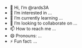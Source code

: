 - 👋 Hi, I’m @rards3A
- 👀 I’m interested in ...
- 🌱 I’m currently learning ...
- 💞️ I’m looking to collaborate on ...
- 📫 How to reach me ...
- 😄 Pronouns: ...
- ⚡ Fun fact: ...

<!---
rards3A/rards3A is a ✨ special ✨ repository because its `README.md` (this file) appears on your GitHub profile.
You can click the Preview link to take a look at your changes.
--->
